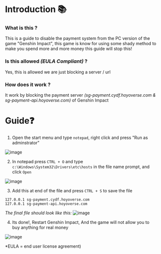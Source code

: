 # Introduction 📚

### What is this ?
This is a guide to disable the payment system from the PC version of the game "Genshin Impact", this game is know for using some shady method to make you spend more and more money this guide will stop this!

### Is this allowed *(EULA Compliant)* ?
Yes, this is allowed we are just blocking a server / url

### How does it work ?
It work by blocking the payment server *(sg-payment.cydf.hoyoverse.com & sg-payment-api.hoyoverse.com)* of Genshin Impact

# Guide❓

1. Open the start menu and type `notepad`, right click and press "Run as adminstrator" 

![image](https://github.com/CroissantDuNord/NoMoneyForGenshin/assets/79372025/1d1cd683-f087-438d-b543-122a4472c344)

2. In notepad press `CTRL + O` and type `c:\Windows\System32\Drivers\etc\hosts` in the file name prompt, and click `Open`

![image](https://github.com/CroissantDuNord/NoMoneyForGenshin/assets/79372025/f341afdb-66c4-409e-b983-5b32c7f08aa4)

3. Add this at end of the file and press `CTRL + S` to save the file
```
127.0.0.1 sg-payment.cydf.hoyoverse.com
127.0.0.1 sg-payment-api.hoyoverse.com
```

*The final file should look like this:*
![image](https://github.com/CroissantDuNord/NoMoneyForGenshin/assets/79372025/b4eb4f6d-a977-45ed-bb2e-a994b95766d5)

4. Its done!, Restart Genshin Impact, And the game will not allow you to buy anything for real money

![image](https://github.com/CroissantDuNord/NoMoneyForGenshin/assets/79372025/66104dfb-e3c1-46c8-b1fc-a9e5c54342ae)












*EULA = end user license agreement)

